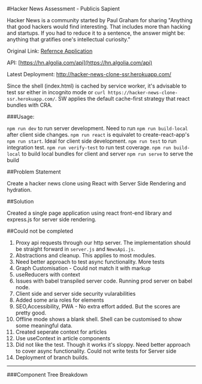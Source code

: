 #Hacker News Assessment - Publicis Sapient

Hacker News is a community started by Paul Graham for sharing &quot;Anything that good hackers
would find interesting. That includes more than hacking and startups. If you had to reduce it to a
sentence, the answer might be: anything that gratifies one&#39;s intellectual curiosity.&quot; 

Original Link: [Refernce Application](https://news.ycombinator.com/) 

API: [https://hn.algolia.com/api](https://hn.algolia.com/api)

Latest Deployment: http://hacker-news-clone-ssr.herokuapp.com/

Since the shell (index.html) is cached by service worker, it's advisable to test ssr either in incognito mode or ```curl https://hacker-news-clone-ssr.herokuapp.com/```. SW applies the default cache-first strategy that react bundles with CRA. 

###Usage:

`npm run dev` to run server development. Need to run `npm run build-local` after client side changes.
`npm run react` is equivalet to create-react-app's `npm run start`. Ideal for client side development.
`npm run test` to run integration test.
`npm run verify-test` to run test coverage.
`npm run build-local` to build local bundles for client and server
`npm run serve` to serve the build

##Problem Statement

Create a hacker news clone using React with Server Side Rendering and hydration.

##Solution

Created a single page application using react front-end library and express.js for server side rendering. 

##Could not be completed

1) Proxy api requests through our http server. The implementation should be straight forward in ```server.js``` and ```NewsApi.js```.
2) Abstractions and cleanup. This applies to most modules.
3) Need better approach to test async functionality. More tests
4) Graph Customisation - Could not match it with markup
5) useReducers with context
6) Issues with babel transpiled server code. Running prod server on babel node.
7) Client side and server side security vularabilities
8) Added some aria roles for elements
9) SEO,Accessibility, PWA - No extra effort added. But the scores are pretty good. 
10) Offline mode shows a blank shell. Shell can be customised to show some meaningful data.
11) Created seperate context for articles
12) Use useContext in article components
13) Did not like the test. Though it works it's sloppy. Need better approach to cover async functionality. Could not write tests for Server side
14) Deployment of branch builds.


--------------------------

###Component Tree Breakdown

<Shell>
  <App store={currentPage, articles: [article, article]} >
    <NewsDashboard>
      <NewsArticleList {articles}>
        <NewsArticle {articles[article]}>
          <Comments {article}>
          <VoteCount {article}>
          <UpVote {article}>
          <Hide {article}>
          <AuthorName {article}>
          <AuthorWebsite {article}>
          <Time {article}>
          <Title {article}>
        </NewsArticle>
        <NewsArticle>...</NewsArticle>
      </NewsArticleList>
      <NewsArticleNavigation>
        <NextPost {currentPage} >
        <PrevPost {currentPage} >
      </NewsArticleNavigation>
      <Graph>TBD</Grapph>
    </NewsDashboard>
  </App>
</Shell>

#Server Side Rendering

Stage 1:
1) Users access Hacker-News-Clone dashboard
2) Express.js server will intercept '/' request
2) DataFetch module will make an api call
4) Create a store with raw data and processed the data
5) Render <App /> to string with store data
6) Content replacement of <div root> and expose raw data as {initialData} in window scope

Stage 2:
1) Respond based on page query
2) Mem-Cache response


#Client Side Rendering

Stage 1:
1) Users access Hacker-News-Clone dashboard
2) Server responds with initial markup and initial data
3) Create a store and process initial data
4) Merge data with local app data (hidden articles, upvotes)
5) Hydra <App /> with store data

Stage 2:
1) Set up Service Worker
2) Enhancements, SEO & Accessibility

#Deployment

#API's

Fetch Pages -> https://hn.algolia.com/api/v1/search?tags=story&page=&hitsPerPage=30


